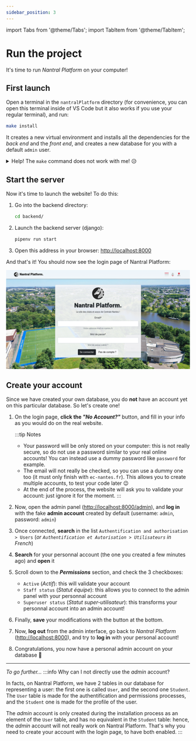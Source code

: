 ```yaml
---
sidebar_position: 3
---
```


import Tabs from '@theme/Tabs';
import TabItem from '@theme/TabItem';

# Run the project

It's time to run *Nantral Platform* on your computer!

## First launch

Open a terminal in the `nantralPlatform` directory (for convenience, you can
open this terminal inside of VS Code but it also works if you use your regular
terminal), and run:

```bash
make install
```

It creates a new virtual environment and installs all the dependencies for the
*back end* and the *front end*, and creates a new database for you with a
default `admin` user.

<details>
    <summary>Help! The <code>make</code> command does not work with me! 😥</summary>

Well, sorry you're not lucky! But don't worry, here are all the steps you can do
to install everything.

1. Go into the `backend` directory:
    ```bash
    cd backend/
    ```

2. In the `backend/config/settings` directory, copy the file named `.env.example`
    and rename it `.env` only.

3. Install dependencies and create a virtuel environment for python:
    ```bash
    pipenv install --dev
    ```
    If you get an error with the Python version, install [pyenv](https://github.com/pyenv/pyenv).

4. Create your database for django:
    ```bash
    pipenv run django migrate
    ```

5. Create an administrator acount on this database:
    ```bash
    pipenv run django createsuperuser
    ```
    When asked, complete as follow:
    - username: `admin` (or `admin2` if already used)
    - email: `admin@ec-nantes.fr`
    - password: `admin`

6. Now, change your working directory to the `frontend` one:
    ```bash
    cd ../frontend
    ```

7. Install the dependencies:
    ```bash
    npm install
    ```

8. Compile the source code for the first time:
    ```bash
    npm run build:dev
    ```

Congratulations, you did it all 🥳

</details>

## Start the server

Now it's time to launch the website! To do this:
1. Go into the backend directory:
    ```bash
    cd backend/
    ```
2. Launch the backend server (django):
    ```bash
    pipenv run start
    ```
3. Open this address in your browser: [http://localhost:8000](http://localhost:8000)

And that's it! You should now see the login page of Nantral Platform:

![The login page](./login-page.png)

## Create your account

Since we have created your own database, you do **not** have an account yet
on this particular database. So let's create one!

1. On the login page, **click the *"No Account?"*** button, and fill in your
    info as you would do on the real website.

    :::tip Notes
    - Your password will be only stored on your computer: this is not really secure,
    so do not use a password similar to your real online accounts!
    You can instead use a dummy password like `password` for example.
    - The email will not really be checked, so you can use a dummy one too
    (it must only finish with `ec-nantes.fr`). This allows you to create
    multiple accounts, to test your code later 😉
    - At the end of the process, the website will ask you to validate your account:
    just ignore it for the moment.
    :::

2. Now, open the admin panel ([http://localhost:8000/admin](http://localhost:8000/admin)),
    and **log in** with the fake **admin account** created by default
    (username: `admin`, password: `admin`)

3. Once connected, **search** in the list `Authentification and authorisation > Users`
    (*or `Authentification et Autorisation > Utilisateurs` in French*)

4. **Search** for your personnal account (the one you created a few minutes ago) and **open** it

5. Scroll down to the ***Permissions*** section, and check the 3 checkboxes:
    * `Active` (*Actif*): this will validate your account
    * `Staff status` (*Statut équipe*): this allows you to connect to the admin panel
        with your personnal account
    * `Superuser status` (*Statut super-utilisateur*): this transforms your personnal
        account into an admin account!

5. Finally, **save** your modifications with the button at the bottom.

6. Now, **log out** from the admin interface, go back to *Nantral Platform*
    ([http://localhost:8000](http://localhost:8000)), and try to **log in** with
    your personal account!

7. Congratulations, you now have a personal admin account on your database 🥳

---

*To go further...*
:::info Why can I not directly use the *admin* account?

In facts, on Nantral Platform, we have 2 tables in our database for representing
a user: the first one is called `User`, and the second one `Student`. The
`User` table is made for the authentification and permissions processes, and the
`Student` one is made for the profile of the user.

The *admin* account is only created during the installation process as an
element of the `User` table, and has no equivalent in the `Student` table:
hence, the *admin* account will not really work on Nantral Platform. That's why
you need to create your account with the login page, to have both enabled.
:::
